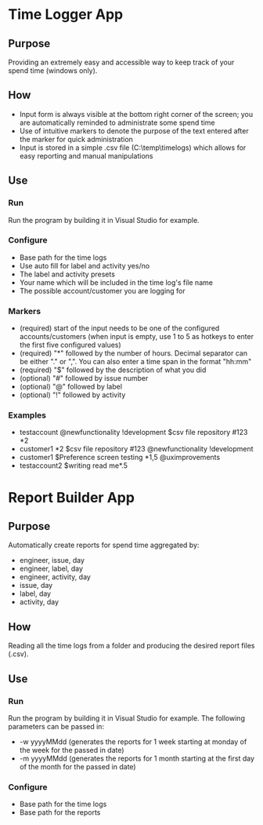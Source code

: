 # Time Logger App

## Purpose

Providing an extremely easy and accessible way to keep track of your spend time (windows only).

## How

* Input form is always visible at the bottom right corner of the screen; you are automatically reminded to administrate some spend time
* Use of intuitive markers to denote the purpose of the text entered after the marker for quick administration
* Input is stored in a simple .csv file (C:\temp\timelogs) which allows for easy reporting and manual manipulations

## Use

### Run

Run the program by building it in Visual Studio for example.

### Configure

* Base path for the time logs
* Use auto fill for label and activity yes/no
* The label and activity presets
* Your name which will be included in the time log's file name
* The possible account/customer you are logging for

### Markers

* (required) start of the input needs to be one of the configured accounts/customers (when input is empty, use 1 to 5 as hotkeys to enter the first five configured values)
* (required) "\*" followed by the number of hours. Decimal separator can be either "." or ",". You can also enter a time span in the format "hh:mm"
* (required) "$" followed by the description of what you did
* (optional) "\#" followed by issue number
* (optional) "@" followed by label
* (optional) "!" followed by activity

### Examples

* testaccount @newfunctionality !development $csv file repository \#123 \*2
* customer1 \*2 $csv file repository \#123 @newfunctionality !development
* customer1 $Preference screen testing \*1,5 @uximprovements
* testaccount2 $writing read me\*.5

# Report Builder App

## Purpose

Automatically create reports for spend time aggregated by:

* engineer, issue, day
* engineer, label, day
* engineer, activity, day
* issue, day
* label, day
* activity, day

## How

Reading all the time logs from a folder and producing the desired report files (.csv).

## Use

### Run

Run the program by building it in Visual Studio for example. The following parameters can be passed in:

* -w yyyyMMdd (generates the reports for 1 week starting at monday of the week for the passed in date)
* -m yyyyMMdd (generates the reports for 1 month starting at the first day of the month for the passed in date)

### Configure

* Base path for the time logs
* Base path for the reports
